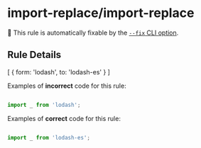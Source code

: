 # import-replace/import-replace

🔧 This rule is automatically fixable by the [`--fix` CLI option](https://eslint.org/docs/latest/user-guide/command-line-interface#--fix).

<!-- end auto-generated rule header -->

## Rule Details

[
  {
    form: 'lodash',
    to: 'lodash-es'
  }
]

Examples of **incorrect** code for this rule:

```js

import _ from 'lodash';

```

Examples of **correct** code for this rule:

```js

import _ from 'lodash-es';

```
